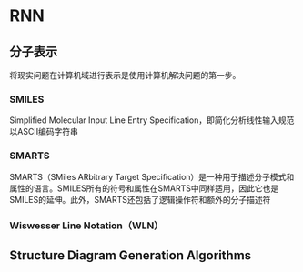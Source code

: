 # RNN

## 分子表示

将现实问题在计算机域进行表示是使用计算机解决问题的第一步。

### SMILES

Simplified Molecular Input Line Entry Specification，即简化分析线性输入规范以ASCII编码字符串

### SMARTS

SMARTS（SMiles ARbitrary Target Specification）是一种用于描述分子模式和属性的语言。SMILES所有的符号和属性在SMARTS中同样适用，因此它也是SMILES的延伸。此外，SMARTS还包括了逻辑操作符和额外的分子描述符

### Wiswesser Line Notation（WLN）

## Structure Diagram Generation Algorithms